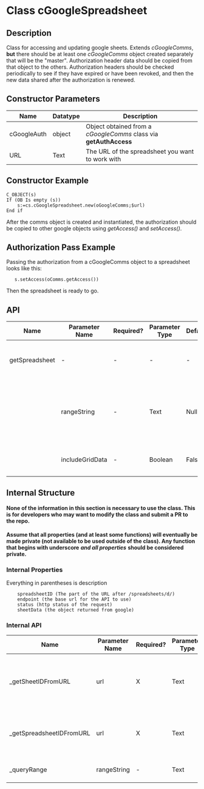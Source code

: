 ﻿# Class cGoogleSpreadsheet
<!-- Type your summary here -->
## Description
Class for accessing and updating google sheets.
Extends *cGoogleComms*, **but** there should be at least one *cGoogleComms* object created separately that will be the "master".  Authorization header data should be copied from that object to the others.  Authorization headers should be checked periodically to see if they have expired or have been revoked, and then the new data shared after the authorization is renewed.

## Constructor Parameters

|Name|Datatype|Description|
|--|--|--|
|cGoogleAuth|object|Object obtained from a *cGoogleComms* class via **getAuthAccess** |
|URL|Text|The URL of the spreadsheet you want to work with|

## Constructor Example

```4d
C_OBJECT(s)
If (OB Is empty (s))
	s:=cs.cGoogleSpreadsheet.new(oGoogleComms;$url)
End if
```
After the comms object is created and instantiated, the authorization should be copied to other google objects using *getAccess()* and *setAccess()*.

## Authorization Pass Example
Passing the authorization from a cGoogleComms object to a spreadsheet looks like this:

```4d
   s.setAccess(oComms.getAccess())
```
Then the spreadsheet is ready to go.

## API


|Name|Parameter Name|Required?|Parameter Type|Default|Description|
|--|--|--|--|--|--|
|getSpreadsheet|-|-|-|-|Returns an object with the spreadsheet data|
||rangeString|-|Text|Null|A range, in A1 format.  Multiple ranges can be separated with commas|
||includeGridData|-|Boolean|False|Specify whether to include grid data|


## Internal Structure
#### None of the information in this section is necessary to use the class.  This is for developers who may want to modify the class and submit a PR to the repo.
**Assume that all properties (and at least some functions) will eventually be made private (not available to be used outside of the class).  Any function that begins with underscore**  ***and all properties***  **should be considered private.**

### Internal Properties
Everything in parentheses is description
```raw
	spreadsheetID (The part of the URL after /spreadsheets/d/)
	endpoint (the base url for the API to use)
	status (http status of the request)
	sheetData (the object returned from google)
```

### Internal API

|Name|Parameter Name|Required?|Parameter Type|Default|Description|
|--|--|--|--|--|--|
|_getSheetIDFromURL|url|X|Text|Required|Grabs the part of the url where the ID of the current sheet (tab) lives|
|_getSpreadsheetIDFromURL|url|X|Text|Required|Grabs the part of the url where the current spreadsheet lives|
|_queryRange|rangeString|-|Text|Null|builds a range query string|